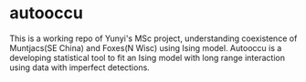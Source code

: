 # autooccu
This is a working repo of Yunyi's MSc project, understanding coexistence of Muntjacs(SE China) and Foxes(N Wisc) using Ising model. 
Autooccu is a developing statistical tool to fit an Ising model with long range interaction using data with imperfect detections.
